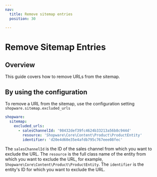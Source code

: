 ```yaml
---
nav:
  title: Remove sitemap entries
  position: 30

---
```


# Remove Sitemap Entries

## Overview

This guide covers how to remove URLs from the sitemap.

## By using the configuration

To remove a URL from the sitemap, use the configuration setting `shopware.sitemap.excluded_urls`

```yaml
shopware:
  sitemap:
    excluded_urls:
      - salesChannelId: '98432def39fc4624b33213a56b8c944d'
        resource: 'Shopware\Core\Content\Product\ProductEntity'
        identifier: 'd20e4d60e35e4afdb795c767eee08fec'
```

The `salesChannelId` is the ID of the sales channel from which you want to exclude the URL.
The `resource` is the full class name of the entity from which you want to exclude the URL, for example, `Shopware\Core\Content\Product\ProductEntity`.
The `identifier` is the entity's ID for which you want to exclude the URL.

